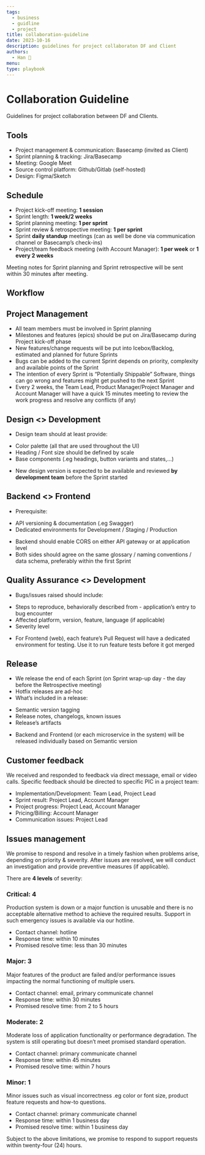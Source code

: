 ```yaml
---
tags:
  - business
  - guidline
  - project
title: collaboration-guideline
date: 2023-10-16
description: guidelines for project collaboraton DF and Client
authors:
  - Han 🐸
menu:
type: playbook
---
```

# Collaboration Guideline
Guidelines for project collaboration between DF and Clients.

## Tools
* Project management & communication: Basecamp (invited as Client)
* Sprint planning & tracking: Jira/Basecamp
* Meeting: Google Meet
* Source control platform: Github/Gitlab (self-hosted)
* Design: Figma/Sketch

## Schedule
* Project kick-off meeting: **1 session**
* Sprint length: **1 week/2 weeks**
* Sprint planning meeting: **1 per sprint**
* Sprint review & retrospective meeting: **1 per sprint**
* Sprint **daily standup** meetings (can as well be done via communication channel or Basecamp’s check-ins)
* Project/team feedback meeting (with Account Manager): **1 per week** or **1 every 2 weeks**

Meeting notes for Sprint planning and Sprint retrospective will be sent within 30 minutes after meeting.

## Workflow
## Project Management
* All team members must be involved in Sprint planning
* Milestones and features (epics) should be put on Jira/Basecamp during Project kick-off phase
* New features/change requests will be put into Icebox/Backlog, estimated and planned for future Sprints
* Bugs can be added to the current Sprint depends on priority, complexity and available points of the Sprint
* The intention of every Sprint is “Potentially Shippable” Software, things can go wrong and features might get pushed to the next Sprint
* Every 2 weeks, the Team Lead, Product Manager/Project Manager and Account Manager will have a quick 15 minutes meeting to review the work progress and resolve any conflicts (if any)

## Design <> Development
* Design team should at least provide:
- Color palette (all that are used throughout the UI)
- Heading / Font size should be defined by scale
- Base components (.eg headings, button variants and states,…)
* New design version is expected to be available and reviewed **by development team** before the Sprint started

## Backend <> Frontend
* Prerequisite:
- API versioning & documentation (.eg Swagger)
- Dedicated environments for Development / Staging / Production
* Backend should enable CORS on either API gateway or at application level
* Both sides should agree on the same glossary / naming conventions / data schema, preferably within the first Sprint

## Quality Assurance <> Development
* Bugs/issues raised should include:
- Steps to reproduce, behaviorally described from - application’s entry to bug encounter
- Affected platform, version, feature, language (if applicable)
- Severity level
* For Frontend (web), each feature’s Pull Request will have a dedicated environment for testing. Use it to run feature tests before it got merged

## Release
* We release the end of each Sprint (on Sprint wrap-up day - the day before the Retrospective meeting)
* Hotfix releases are ad-hoc
* What’s included in a release:
- Semantic version tagging
- Release notes, changelogs, known issues
- Release’s artifacts
* Backend and Frontend (or each microservice in the system) will be released individually based on Semantic version

## Customer feedback
We received and responded to feedback via direct message, email or video calls. Specific feedback should be directed to specific PIC in a project team:

* Implementation/Development: Team Lead, Project Lead
* Sprint result: Project Lead, Account Manager
* Project progress: Project Lead, Account Manager
* Pricing/Billing: Account Manager
* Communication issues: Project Lead

## Issues management
We promise to respond and resolve in a timely fashion when problems arise, depending on priority & severity.
After issues are resolved, we will conduct an investigation and provide preventive measures (if applicable).

There are **4 levels** of severity:

### Critical: 4
Production system is down or a major function is unusable and there is no acceptable alternative method to achieve the required results. Support in such emergency issues is available via our hotline.

* Contact channel: hotline
* Response time: within 10 minutes
* Promised resolve time: less than 30 minutes

### Major: 3
Major features of the product are failed and/or performance issues impacting the normal functioning of multiple users.

* Contact channel: email, primary communicate channel
* Response time: within 30 minutes
* Promised resolve time: from 2 to 5 hours

### Moderate: 2
Moderate loss of application functionality or performance degradation. The system is still operating but doesn’t meet promised standard operation.

* Contact channel: primary communicate channel
* Response time: within 45 minutes
* Promised resolve time: within 7 hours

### Minor: 1
Minor issues such as visual incorrectness .eg color or font size, product feature requests and how-to questions.

* Contact channel: primary communicate channel
* Response time: within 1 business day
* Promised resolve time: within 1 business day

Subject to the above limitations, we promise to respond to support requests within twenty-four (24) hours.